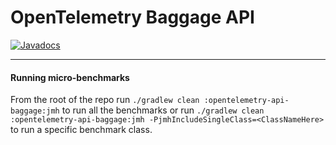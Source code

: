 # OpenTelemetry Baggage API

[![Javadocs][javadoc-image]][javadoc-url]

[javadoc-image]: https://www.javadoc.io/badge/io.opentelemetry/opentelemetry-api-baggage.svg
[javadoc-url]: https://www.javadoc.io/doc/io.opentelemetry/opentelemetry-api-baggage

---
#### Running micro-benchmarks
From the root of the repo run `./gradlew clean :opentelemetry-api-baggage:jmh` to run all the benchmarks 
or run `./gradlew clean :opentelemetry-api-baggage:jmh -PjmhIncludeSingleClass=<ClassNameHere>` 
to run a specific benchmark class.